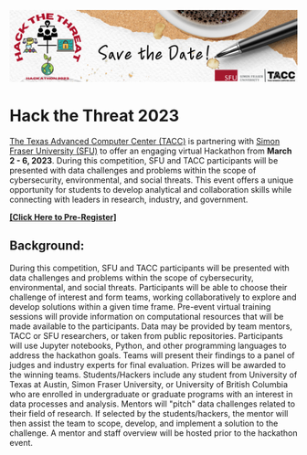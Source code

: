 ![Hack the Threat Header](https://github.com/HackHPC/HacktheThreat23/blob/main/logos/Hack%20the%20Threat%20Google%20form%20Header.png)

# Hack the Threat 2023

[The Texas Advanced Computer Center (TACC)](https://www.tacc.utexas.edu/) is partnering with [Simon Fraser University (SFU)](https://www.sfu.ca/) to offer an engaging virtual Hackathon from **March 2 - 6, 2023**. During this competition, SFU and TACC participants will be presented with data challenges and problems within the scope of cybersecurity, environmental, and social threats. This event offers a unique opportunity for students to develop analytical and collaboration skills while connecting with leaders in research, industry, and government. 

[**[Click Here to Pre-Register]**](https://forms.gle/txMoZaPXPMULNHST8)


## Background:
During this competition, SFU and TACC participants will be presented with data challenges and problems within the scope of cybersecurity, environmental, and social threats. Participants will be able to choose their challenge of interest and form teams, working collaboratively to explore and develop solutions within a given time frame. Pre-event virtual training sessions will provide information on computational resources that will be made available to the participants. Data may be provided by team mentors, TACC or SFU researchers, or taken from public repositories. Participants will use Jupyter notebooks, Python, and other programming languages to address the hackathon goals. Teams will present their findings to a panel of judges and industry experts for final evaluation. Prizes will be awarded to the winning teams.
Students/Hackers include any student from University of Texas at Austin, Simon Fraser University, or University of British Columbia who are enrolled in undergraduate or graduate programs with an interest in data processes and analysis.
Mentors will "pitch" data challenges related to their field of research. If selected by the students/hackers, the mentor will then assist the team to scope, develop, and implement a solution to the challenge. A mentor and staff overview will be hosted prior to the hackathon event.

